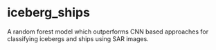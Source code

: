 # iceberg_ships
A random forest model which outperforms CNN based approaches for classifying icebergs and ships using SAR images.
